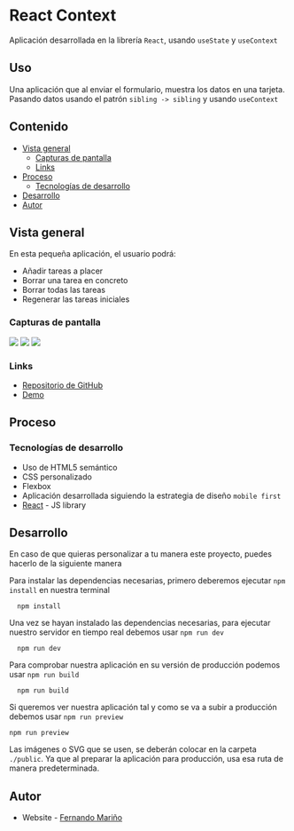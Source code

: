# React Context

Aplicación desarrollada en la librería `React`, usando `useState` y `useContext`

## Uso

Una aplicación que al enviar el formulario, muestra los datos en una tarjeta. Pasando datos usando el patrón `sibling -> sibling` y usando `useContext`

## Contenido

- [Vista general](#vista-general)
  - [Capturas de pantalla](#capturas-de-pantalla)
  - [Links](#links)
- [Proceso](#proceso)
  - [Tecnologías de desarrollo](#tecnologías-de-desarrollo)
- [Desarrollo](#desarrollo)
- [Autor](#autor)

## Vista general

En esta pequeña aplicación, el usuario podrá:

- Añadir tareas a placer
- Borrar una tarea en concreto
- Borrar todas las tareas
- Regenerar las tareas iniciales

### Capturas de pantalla

![](./src/assets/images/1.png)
![](./src/assets/images/2.png)
![](./src/assets/images/3.png)

### Links

- [Repositorio de GitHub](https://github.com/aerozfx/react-context)
- [Demo](https://famous-haupia-7624bd.netlify.app/)

## Proceso

### Tecnologías de desarrollo

- Uso de HTML5 semántico
- CSS personalizado
- Flexbox
- Aplicación desarrollada siguiendo la estrategia de diseño `mobile first`
- [React](https://reactjs.org/) - JS library

## Desarrollo

En caso de que quieras personalizar a tu manera este proyecto, puedes hacerlo de la siguiente manera

Para instalar las dependencias necesarias, primero deberemos ejecutar `npm install` en nuestra terminal

```console
  npm install
```

Una vez se hayan instalado las dependencias necesarias, para ejecutar nuestro servidor en tiempo real debemos usar `npm run dev`

```console
  npm run dev
```

Para comprobar nuestra aplicación en su versión de producción podemos usar `npm run build`

```console
  npm run build
```

Si queremos ver nuestra aplicación tal y como se va a subir a producción debemos usar `npm run preview`

```console
npm run preview
```

Las imágenes o SVG que se usen, se deberán colocar en la carpeta `./public`. Ya que al preparar la aplicación para producción, usa esa ruta de manera predeterminada.

## Autor

- Website - [Fernando Mariño](https://github.com/aerozfx)
